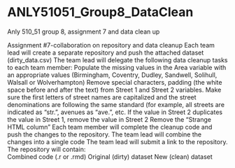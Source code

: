 # ANLY51051_Group8_DataClean
Anly 510_51 group 8, assignment 7 and data clean up

Assignment #7-collaboration on repository and data cleanup
Each team lead will create a separate repository and push the attached dataset (dirty_data.csv)
The team lead will delegate the following data cleanup tasks to each team member:
Populate the missing values in the Area variable with an appropriate values (Birmingham, Coventry, Dudley, Sandwell, Solihull, Walsall or Wolverhampton)
Remove special characters, padding (the white space before and after the text) from Street 1 and Street 2 variables. Make sure the first letters of street names are capitalized and the street denominations are following the same standard (for example, all streets are indicated as “str.”, avenues as “ave.”, etc.
 If the value in Street 2 duplicates the value in Street 1, remove the value in Street 2
 Remove the “Strange HTML column”
 Each team member will complete the cleanup code and push the changes to the repository.
 The team lead will combine the changes into a single code
 The team lead will submit a link to the repository. The repository will contain:  
 Combined code (.r or .rmd) 
 Original (dirty) dataset 
 New (clean) dataset

